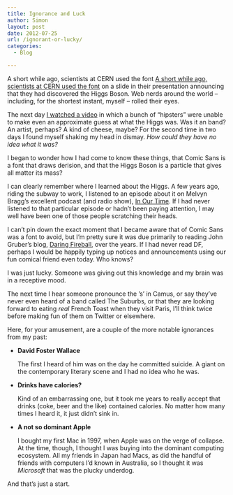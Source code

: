 ```yaml
---
title: Ignorance and Luck
author: Simon
layout: post
date: 2012-07-25
url: /ignorant-or-lucky/
categories:
  - Blog

---
```

A short while ago, scientists at CERN used the font  [A short while ago, scientists at CERN used the font][1] on a slide in their presentation announcing that they had discovered the Higgs Boson. Web nerds around the world &#8211; including, for the shortest instant, myself &#8211; rolled their eyes.

The next day [I watched a video][2] in which a bunch of “hipsters” were unable to make even an approximate guess at what the Higgs was. Was it an band? An artist, perhaps? A kind of cheese, maybe? For the second time in two days I found myself shaking my head in dismay. _How could they have no idea what it was?_

I began to wonder how I had come to know these things, that Comic Sans is a font that draws derision, and that the Higgs Boson is a particle that gives all matter its mass?

I can clearly remember where I learned about the Higgs. A few years ago, riding the subway to work, I listened to an episode about it on Melvyn Bragg’s excellent podcast (and radio show), [In Our Time][3]. If I had never listened to that particular episode or hadn’t been paying attention, I may well have been one of those people scratching their heads.

I can’t pin down the exact moment that I became aware that of Comic Sans was a font to avoid, but I’m pretty sure it was due primarily to reading John Gruber’s blog, [Daring Fireball][4], over the years. If I had never read DF, perhaps I would be happily typing up notices and announcements using our fun comical friend even today. Who knows?

I was just lucky. Someone was giving out this knowledge and my brain was in a receptive mood.

The next time I hear someone pronounce the ’s’ in Camus, or say they&#8217;ve never even heard of a band called The Suburbs, or that they are looking forward to eating _real_ French Toast when they visit Paris, I&#8217;ll think twice before making fun of them on Twitter or elsewhere.

Here, for your amusement, are a couple of the more notable ignorances from my past:

  * **David Foster Wallace** 
  
    The first I heard of him was on the day he committed suicide. A giant on the contemporary literary scene and I had no idea who he was.
  * **Drinks have calories?**
  
    Kind of an embarrassing one, but it took me years to really accept that drinks (coke, beer and the like) contained calories. No matter how many times I heard it, it just didn&#8217;t sink in.
  * **A not so dominant Apple** 
  
    I bought my first Mac in 1997, when Apple was on the verge of collapse. At the time, though, I thought I was buying into the dominant computing ecosystem. All my friends in Japan had Macs, as did the handful of friends with computers I’d known in Australia, so I thought it was _Microsoft_ that was the plucky underdog.

And that&#8217;s just a start.

 [1]: http://www.comicsanscriminal.com/
 [2]: http://kottke.org/12/07/hipsters-dont-know-what-the-higgs-boson-is
 [3]: http://www.bbc.co.uk/programmes/p004y2b7
 [4]: http://duckduckgo.com/?q=site%3Adaringfireball.net%20comic%20sans